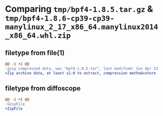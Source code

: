 # Comparing `tmp/bpf4-1.8.5.tar.gz` & `tmp/bpf4-1.8.6-cp39-cp39-manylinux_2_17_x86_64.manylinux2014_x86_64.whl.zip`

## filetype from file(1)

```diff
@@ -1 +1 @@
-gzip compressed data, was "bpf4-1.8.5.tar", last modified: Sun Apr 23 20:53:36 2023, max compression
+Zip archive data, at least v2.0 to extract, compression method=store
```

## filetype from diffoscope

```diff
@@ -1 +1 @@
-GzipFile
+ZipFile
```

